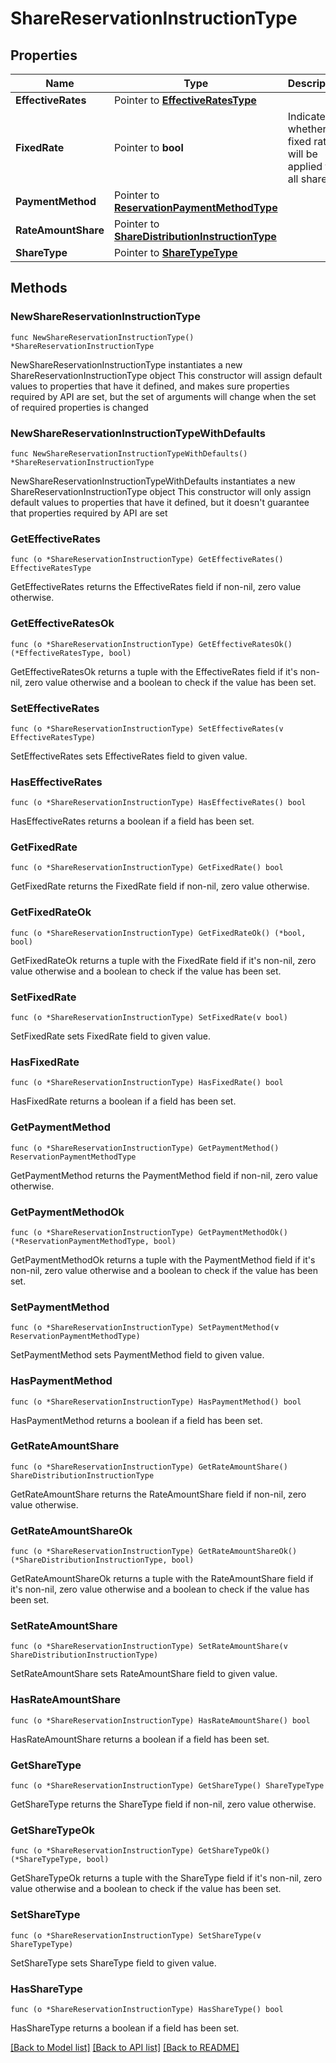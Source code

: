 # ShareReservationInstructionType

## Properties

Name | Type | Description | Notes
------------ | ------------- | ------------- | -------------
**EffectiveRates** | Pointer to [**EffectiveRatesType**](EffectiveRatesType.md) |  | [optional] 
**FixedRate** | Pointer to **bool** | Indicates whether fixed rate will be applied to all shares. | [optional] 
**PaymentMethod** | Pointer to [**ReservationPaymentMethodType**](ReservationPaymentMethodType.md) |  | [optional] 
**RateAmountShare** | Pointer to [**ShareDistributionInstructionType**](ShareDistributionInstructionType.md) |  | [optional] 
**ShareType** | Pointer to [**ShareTypeType**](ShareTypeType.md) |  | [optional] 

## Methods

### NewShareReservationInstructionType

`func NewShareReservationInstructionType() *ShareReservationInstructionType`

NewShareReservationInstructionType instantiates a new ShareReservationInstructionType object
This constructor will assign default values to properties that have it defined,
and makes sure properties required by API are set, but the set of arguments
will change when the set of required properties is changed

### NewShareReservationInstructionTypeWithDefaults

`func NewShareReservationInstructionTypeWithDefaults() *ShareReservationInstructionType`

NewShareReservationInstructionTypeWithDefaults instantiates a new ShareReservationInstructionType object
This constructor will only assign default values to properties that have it defined,
but it doesn't guarantee that properties required by API are set

### GetEffectiveRates

`func (o *ShareReservationInstructionType) GetEffectiveRates() EffectiveRatesType`

GetEffectiveRates returns the EffectiveRates field if non-nil, zero value otherwise.

### GetEffectiveRatesOk

`func (o *ShareReservationInstructionType) GetEffectiveRatesOk() (*EffectiveRatesType, bool)`

GetEffectiveRatesOk returns a tuple with the EffectiveRates field if it's non-nil, zero value otherwise
and a boolean to check if the value has been set.

### SetEffectiveRates

`func (o *ShareReservationInstructionType) SetEffectiveRates(v EffectiveRatesType)`

SetEffectiveRates sets EffectiveRates field to given value.

### HasEffectiveRates

`func (o *ShareReservationInstructionType) HasEffectiveRates() bool`

HasEffectiveRates returns a boolean if a field has been set.

### GetFixedRate

`func (o *ShareReservationInstructionType) GetFixedRate() bool`

GetFixedRate returns the FixedRate field if non-nil, zero value otherwise.

### GetFixedRateOk

`func (o *ShareReservationInstructionType) GetFixedRateOk() (*bool, bool)`

GetFixedRateOk returns a tuple with the FixedRate field if it's non-nil, zero value otherwise
and a boolean to check if the value has been set.

### SetFixedRate

`func (o *ShareReservationInstructionType) SetFixedRate(v bool)`

SetFixedRate sets FixedRate field to given value.

### HasFixedRate

`func (o *ShareReservationInstructionType) HasFixedRate() bool`

HasFixedRate returns a boolean if a field has been set.

### GetPaymentMethod

`func (o *ShareReservationInstructionType) GetPaymentMethod() ReservationPaymentMethodType`

GetPaymentMethod returns the PaymentMethod field if non-nil, zero value otherwise.

### GetPaymentMethodOk

`func (o *ShareReservationInstructionType) GetPaymentMethodOk() (*ReservationPaymentMethodType, bool)`

GetPaymentMethodOk returns a tuple with the PaymentMethod field if it's non-nil, zero value otherwise
and a boolean to check if the value has been set.

### SetPaymentMethod

`func (o *ShareReservationInstructionType) SetPaymentMethod(v ReservationPaymentMethodType)`

SetPaymentMethod sets PaymentMethod field to given value.

### HasPaymentMethod

`func (o *ShareReservationInstructionType) HasPaymentMethod() bool`

HasPaymentMethod returns a boolean if a field has been set.

### GetRateAmountShare

`func (o *ShareReservationInstructionType) GetRateAmountShare() ShareDistributionInstructionType`

GetRateAmountShare returns the RateAmountShare field if non-nil, zero value otherwise.

### GetRateAmountShareOk

`func (o *ShareReservationInstructionType) GetRateAmountShareOk() (*ShareDistributionInstructionType, bool)`

GetRateAmountShareOk returns a tuple with the RateAmountShare field if it's non-nil, zero value otherwise
and a boolean to check if the value has been set.

### SetRateAmountShare

`func (o *ShareReservationInstructionType) SetRateAmountShare(v ShareDistributionInstructionType)`

SetRateAmountShare sets RateAmountShare field to given value.

### HasRateAmountShare

`func (o *ShareReservationInstructionType) HasRateAmountShare() bool`

HasRateAmountShare returns a boolean if a field has been set.

### GetShareType

`func (o *ShareReservationInstructionType) GetShareType() ShareTypeType`

GetShareType returns the ShareType field if non-nil, zero value otherwise.

### GetShareTypeOk

`func (o *ShareReservationInstructionType) GetShareTypeOk() (*ShareTypeType, bool)`

GetShareTypeOk returns a tuple with the ShareType field if it's non-nil, zero value otherwise
and a boolean to check if the value has been set.

### SetShareType

`func (o *ShareReservationInstructionType) SetShareType(v ShareTypeType)`

SetShareType sets ShareType field to given value.

### HasShareType

`func (o *ShareReservationInstructionType) HasShareType() bool`

HasShareType returns a boolean if a field has been set.


[[Back to Model list]](../README.md#documentation-for-models) [[Back to API list]](../README.md#documentation-for-api-endpoints) [[Back to README]](../README.md)



